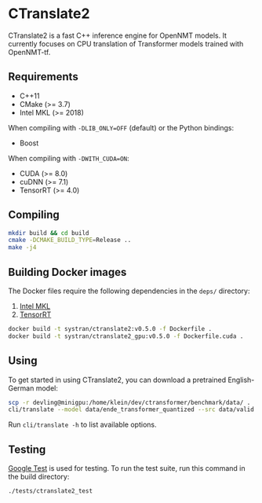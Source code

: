 # CTranslate2

CTranslate2 is a fast C++ inference engine for OpenNMT models. It currently focuses on CPU translation of Transformer models trained with OpenNMT-tf.

## Requirements

* C++11
* CMake (>= 3.7)
* Intel MKL (>= 2018)

When compiling with `-DLIB_ONLY=OFF` (default) or the Python bindings:

* Boost

When compiling with `-DWITH_CUDA=ON`:

* CUDA (>= 8.0)
* cuDNN (>= 7.1)
* TensorRT (>= 4.0)

## Compiling

```bash
mkdir build && cd build
cmake -DCMAKE_BUILD_TYPE=Release ..
make -j4
```

## Building Docker images

The Docker files require the following dependencies in the `deps/` directory:

1. [Intel MKL](https://software.intel.com/en-us/mkl/choose-download/linux)
2. [TensorRT](https://developer.nvidia.com/tensorrt)

```bash
docker build -t systran/ctranslate2:v0.5.0 -f Dockerfile .
docker build -t systran/ctranslate2_gpu:v0.5.0 -f Dockerfile.cuda .
```

## Using

To get started in using CTranslate2, you can download a pretrained English-German model:

```bash
scp -r devling@minigpu:/home/klein/dev/ctransformer/benchmark/data/ .
cli/translate --model data/ende_transformer_quantized --src data/valid.en.500
```

Run `cli/translate -h` to list available options.

## Testing

[Google Test](https://github.com/google/googletest) is used for testing. To run the test suite, run this command in the build directory:

```bash
./tests/ctranslate2_test
```

